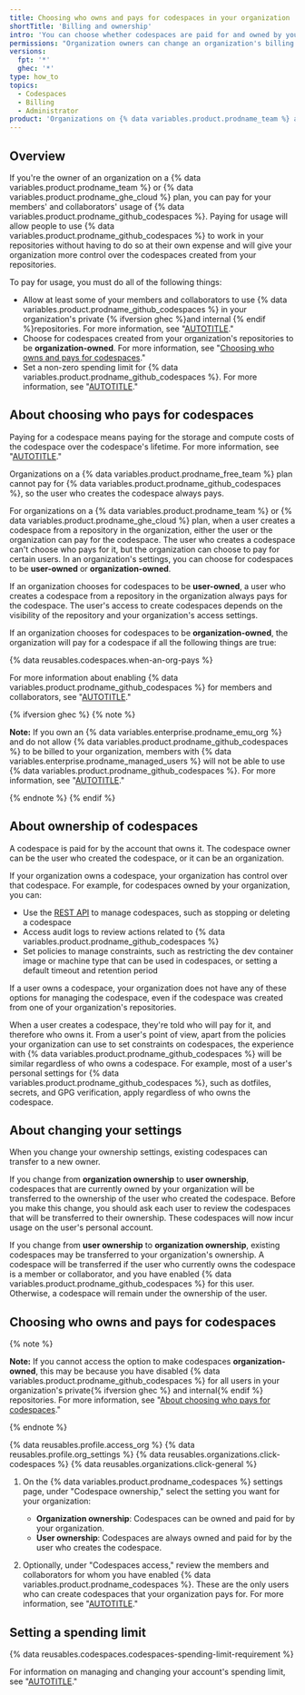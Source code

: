 ```yaml
---
title: Choosing who owns and pays for codespaces in your organization
shortTitle: 'Billing and ownership'
intro: 'You can choose whether codespaces are paid for and owned by your organization or by your members.'
permissions: "Organization owners can change an organization's billing details and control who owns and pays for codespaces."
versions:
  fpt: '*'
  ghec: '*'
type: how_to
topics:
  - Codespaces
  - Billing
  - Administrator
product: 'Organizations on {% data variables.product.prodname_team %} and {% data variables.product.prodname_enterprise %} plans can pay for their members'' use of {% data variables.product.prodname_github_codespaces %}. These organizations can then access policies that apply to codespaces paid for by the organization. For more information, see "[AUTOTITLE](/get-started/learning-about-github/githubs-products)."'
---
```


## Overview

If you're the owner of an organization on a {% data variables.product.prodname_team %} or {% data variables.product.prodname_ghe_cloud %} plan, you can pay for your members' and collaborators' usage of {% data variables.product.prodname_github_codespaces %}. Paying for usage will allow people to use {% data variables.product.prodname_github_codespaces %} to work in your repositories without having to do so at their own expense and will give your organization more control over the codespaces created from your repositories.

To pay for usage, you must do all of the following things:

- Allow at least some of your members and collaborators to use {% data variables.product.prodname_github_codespaces %} in your organization's private {% ifversion ghec %}and internal {% endif %}repositories. For more information, see "[AUTOTITLE](/codespaces/managing-codespaces-for-your-organization/enabling-or-disabling-github-codespaces-for-your-organization#enabling-or-disabling-github-codespaces)."
- Choose for codespaces created from your organization's repositories to be **organization-owned**. For more information, see "[Choosing who owns and pays for codespaces](#choosing-who-owns-and-pays-for-codespaces)."
- Set a non-zero spending limit for {% data variables.product.prodname_github_codespaces %}. For more information, see "[AUTOTITLE](/billing/managing-billing-for-github-codespaces/managing-the-spending-limit-for-github-codespaces#managing-the-github-codespaces-spending-limit-for-your-organization-account)."

## About choosing who pays for codespaces

Paying for a codespace means paying for the storage and compute costs of the codespace over the codespace's lifetime. For more information, see "[AUTOTITLE](/billing/managing-billing-for-github-codespaces/about-billing-for-github-codespaces)."

Organizations on a {% data variables.product.prodname_free_team %} plan cannot pay for {% data variables.product.prodname_github_codespaces %}, so the user who creates the codespace always pays.

For organizations on a {% data variables.product.prodname_team %} or {% data variables.product.prodname_ghe_cloud %} plan, when a user creates a codespace from a repository in the organization, either the user or the organization can pay for the codespace. The user who creates a codespace can't choose who pays for it, but the organization can choose to pay for certain users. In an organization's settings, you can choose for codespaces to be **user-owned** or **organization-owned**.

If an organization chooses for codespaces to be **user-owned**, a user who creates a codespace from a repository in the organization always pays for the codespace. The user's access to create codespaces depends on the visibility of the repository and your organization's access settings.

If an organization chooses for codespaces to be **organization-owned**, the organization will pay for a codespace if all the following things are true:

{% data reusables.codespaces.when-an-org-pays %}

For more information about enabling {% data variables.product.prodname_github_codespaces %} for members and collaborators, see "[AUTOTITLE](/codespaces/managing-codespaces-for-your-organization/enabling-or-disabling-github-codespaces-for-your-organization)."

{% ifversion ghec %}
{% note %}

**Note:** If you own an {% data variables.enterprise.prodname_emu_org %} and do not allow {% data variables.product.prodname_github_codespaces %} to be billed to your organization, members with {% data variables.enterprise.prodname_managed_users %} will not be able to use {% data variables.product.prodname_github_codespaces %}. For more information, see "[AUTOTITLE](/admin/identity-and-access-management/using-enterprise-managed-users-for-iam/about-enterprise-managed-users#abilities-and-restrictions-of-managed-user-accounts)."

{% endnote %}
{% endif %}

## About ownership of codespaces

A codespace is paid for by the account that owns it. The codespace owner can be the user who created the codespace, or it can be an organization.

If your organization owns a codespace, your organization has control over that codespace. For example, for codespaces owned by your organization, you can:

- Use the [REST API](/rest/codespaces/organizations) to manage codespaces, such as stopping or deleting a codespace
- Access audit logs to review actions related to {% data variables.product.prodname_github_codespaces %}
- Set policies to manage constraints, such as restricting the dev container image or machine type that can be used in codespaces, or setting a default timeout and retention period

If a user owns a codespace, your organization does not have any of these options for managing the codespace, even if the codespace was created from one of your organization's repositories.

When a user creates a codespace, they're told who will pay for it, and therefore who owns it. From a user's point of view, apart from the policies your organization can use to set constraints on codespaces, the experience with {% data variables.product.prodname_github_codespaces %} will be similar regardless of who owns a codespace. For example, most of a user's personal settings for {% data variables.product.prodname_github_codespaces %}, such as dotfiles, secrets, and GPG verification, apply regardless of who owns the codespace.

## About changing your settings

When you change your ownership settings, existing codespaces can transfer to a new owner.

If you change from **organization ownership** to **user ownership**, codespaces that are currently owned by your organization will be transferred to the ownership of the user who created the codespace. Before you make this change, you should ask each user to review the codespaces that will be transferred to their ownership. These codespaces will now incur usage on the user's personal account.

If you change from **user ownership** to **organization ownership**, existing codespaces may be transferred to your organization's ownership. A codespace will be transferred if the user who currently owns the codespace is a member or collaborator, and you have enabled {% data variables.product.prodname_github_codespaces %} for this user. Otherwise, a codespace will remain under the ownership of the user.

## Choosing who owns and pays for codespaces

{% note %}

**Note:** If you cannot access the option to make codespaces **organization-owned**, this may be because you have disabled {% data variables.product.prodname_github_codespaces %} for all users in your organization's private{% ifversion ghec %} and internal{% endif %} repositories. For more information, see "[About choosing who pays for codespaces](#about-choosing-who-pays-for-codespaces)."

{% endnote %}

{% data reusables.profile.access_org %}
{% data reusables.profile.org_settings %}
{% data reusables.organizations.click-codespaces %}
{% data reusables.organizations.click-general %}
1. On the {% data variables.product.prodname_codespaces %} settings page, under "Codespace ownership," select the setting you want for your organization:
   - **Organization ownership**: Codespaces can be owned and paid for by your organization.
   - **User ownership**: Codespaces are always owned and paid for by the user who creates the codespace.

1. Optionally, under "Codespaces access," review the members and collaborators for whom you have enabled {% data variables.product.prodname_codespaces %}. These are the only users who can create codespaces that your organization pays for. For more information, see "[AUTOTITLE](/codespaces/managing-codespaces-for-your-organization/enabling-or-disabling-github-codespaces-for-your-organization)."

## Setting a spending limit

{% data reusables.codespaces.codespaces-spending-limit-requirement %}

For information on managing and changing your account's spending limit, see "[AUTOTITLE](/billing/managing-billing-for-github-codespaces/managing-the-spending-limit-for-github-codespaces#managing-the-github-codespaces-spending-limit-for-your-organization-account)."
